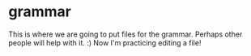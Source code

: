 # grammar
This is where we are going to put files for the grammar.  Perhaps other people will help with it.  :)
Now I'm practicing editing a file!
